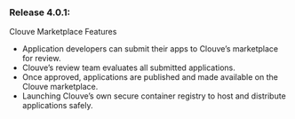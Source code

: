 ### Release 4.0.1:

Clouve Marketplace Features

- Application developers can submit their apps to Clouve’s marketplace for review.
- Clouve’s review team evaluates all submitted applications.
- Once approved, applications are published and made available on the Clouve marketplace.
- Launching Clouve’s own secure container registry to host and distribute applications safely.
